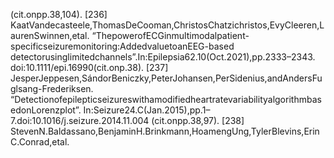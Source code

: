 (cit.onpp.38,104).
[236] KaatVandecasteele,ThomasDeCooman,ChristosChatzichristos,EvyCleeren,LaurenSwinnen,etal.
“ThepowerofECGinmultimodalpatient-specificseizuremonitoring:AddedvaluetoanEEG-based
detectorusinglimitedchannels”.In:Epilepsia62.10(Oct.2021),pp.2333–2343.
doi:10.1111/epi.16990(cit.onp.38).
[237] JesperJeppesen,SándorBeniczky,PeterJohansen,PerSidenius,andAndersFuglsang-Frederiksen.
“DetectionofepilepticseizureswithamodifiedheartratevariabilityalgorithmbasedonLorenzplot”.
In:Seizure24.C(Jan.2015),pp.1–7.doi:10.1016/j.seizure.2014.11.004
(cit.onpp.38,97).
[238] StevenN.Baldassano,BenjaminH.Brinkmann,HoamengUng,TylerBlevins,ErinC.Conrad,etal.